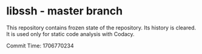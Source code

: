 # libssh - master branch

This repository contains frozen state of the repository.
Its history is cleared. It is used only for static code
analysis with Codacy.

Commit Time: 1706770234